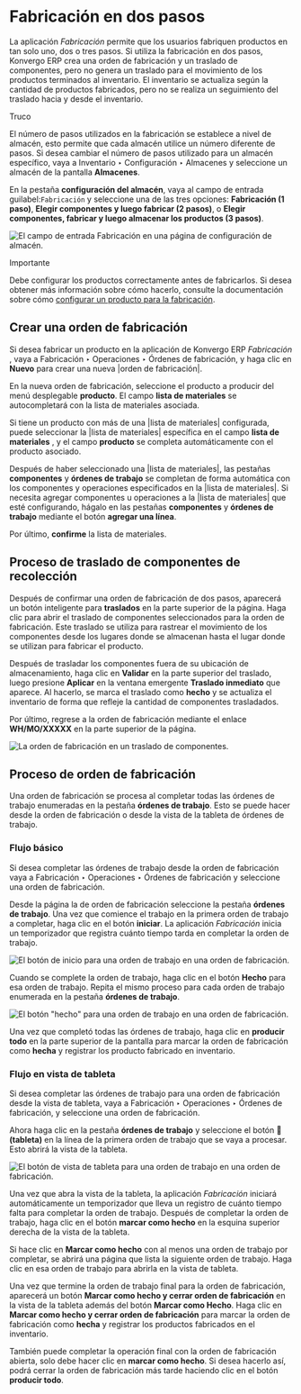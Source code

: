 # Fabricación en dos pasos

La aplicación _Fabricación_ permite que los usuarios fabriquen productos en
tan solo uno, dos o tres pasos. Si utiliza la fabricación en dos pasos, Konvergo ERP
crea una orden de fabricación y un traslado de componentes, pero no genera un
traslado para el movimiento de los productos terminados al inventario. El
inventario se actualiza según la cantidad de productos fabricados, pero no se
realiza un seguimiento del traslado hacia y desde el inventario.

<div class="alert alert-info">
<p class="alert-title">
Truco</p><p>El número de pasos utilizados en la fabricación se establece a nivel de almacén, esto permite que cada almacén utilice un número diferente de pasos. Si desea cambiar el número de pasos utilizado para un almacén específico, vaya a Inventario ‣ Configuración ‣ Almacenes y seleccione un almacén de la pantalla <b>Almacenes</b>.</p>
<p>En la pestaña <b>configuración del almacén</b>, vaya al campo de entrada guilabel:<code>Fabricación</code> y seleccione una de las tres opciones: <b>Fabricación (1 paso)</b>, <b>Elegir componentes y luego fabricar (2 pasos)</b>, o <b>Elegir componentes, fabricar y luego almacenar los productos (3 pasos)</b>.</p>
<img alt="El campo de entrada Fabricación en una página de configuración de almacén." class="align-center" src="../../../../_images/manufacturing-type2.png"/>
</div> <div class="alert alert-warning">
<p class="alert-title">
Importante</p><p>Debe configurar los productos correctamente antes de fabricarlos. Si desea obtener más información sobre cómo hacerlo, consulte la documentación sobre cómo <a href="configure_manufacturing_product#manufacturing-management-configure-manufacturing-product"><span class="std std-ref">configurar un producto para la fabricación</span></a>.</p>
</div>

## Crear una orden de fabricación

Si desea fabricar un producto en la aplicación de Konvergo ERP _Fabricación_ , vaya a
Fabricación ‣ Operaciones ‣ Órdenes de fabricación, y haga clic en **Nuevo**
para crear una nueva |orden de fabricación|.

En la nueva orden de fabricación, seleccione el producto a producir del menú
desplegable **producto**. El campo **lista de materiales** se autocompletará
con la lista de materiales asociada.

Si tiene un producto con más de una |lista de materiales| configurada, puede
seleccionar la |lista de materiales| específica en el campo **lista de
materiales** , y el campo **producto** se completa automáticamente con el
producto asociado.

Después de haber seleccionado una |lista de materiales|, las pestañas
**componentes** y **órdenes de trabajo** se completan de forma automática con
los componentes y operaciones especificados en la |lista de materiales|. Si
necesita agregar componentes u operaciones a la |lista de materiales| que esté
configurando, hágalo en las pestañas **componentes** y **órdenes de trabajo**
mediante el botón **agregar una línea**.

Por último, **confirme** la lista de materiales.

## Proceso de traslado de componentes de recolección

Después de confirmar una orden de fabricación de dos pasos, aparecerá un botón
inteligente para **traslados** en la parte superior de la página. Haga clic
para abrir el traslado de componentes seleccionados para la orden de
fabricación. Este traslado se utiliza para rastrear el movimiento de los
componentes desde los lugares donde se almacenan hasta el lugar donde se
utilizan para fabricar el producto.

Después de trasladar los componentes fuera de su ubicación de almacenamiento,
haga clic en **Validar** en la parte superior del traslado, luego presione
**Aplicar** en la ventana emergente **Traslado inmediato** que aparece. Al
hacerlo, se marca el traslado como **hecho** y se actualiza el inventario de
forma que refleje la cantidad de componentes trasladados.

Por último, regrese a la orden de fabricación mediante el enlace
**WH/MO/XXXXX** en la parte superior de la página.

![La orden de fabricación en un traslado de
componentes.](../../../../_images/mo-bread-crumb1.png)

## Proceso de orden de fabricación

Una orden de fabricación se procesa al completar todas las órdenes de trabajo
enumeradas en la pestaña **órdenes de trabajo**. Esto se puede hacer desde la
orden de fabricación o desde la vista de la tableta de órdenes de trabajo.

### Flujo básico

Si desea completar las órdenes de trabajo desde la orden de fabricación vaya a
Fabricación ‣ Operaciones ‣ Órdenes de fabricación y seleccione una orden de
fabricación.

Desde la página la de orden de fabricación seleccione la pestaña **órdenes de
trabajo**. Una vez que comience el trabajo en la primera orden de trabajo a
completar, haga clic en el botón **iniciar**. La aplicación _Fabricación_
inicia un temporizador que registra cuánto tiempo tarda en completar la orden
de trabajo.

![El botón de inicio para una orden de trabajo en una orden de
fabricación.](../../../../_images/start-button1.png)

Cuando se complete la orden de trabajo, haga clic en el botón **Hecho** para
esa orden de trabajo. Repita el mismo proceso para cada orden de trabajo
enumerada en la pestaña **órdenes de trabajo**.

![El botón "hecho" para una orden de trabajo en una orden de
fabricación.](../../../../_images/done-button2.png)

Una vez que completó todas las órdenes de trabajo, haga clic en **producir
todo** en la parte superior de la pantalla para marcar la orden de fabricación
como **hecha** y registrar los producto fabricado en inventario.

### Flujo en vista de tableta

Si desea completar las órdenes de trabajo para una orden de fabricación desde
la vista de tableta, vaya a Fabricación ‣ Operaciones ‣ Órdenes de
fabricación, y seleccione una orden de fabricación.

Ahora haga clic en la pestaña **órdenes de trabajo** y seleccione el botón **📱
(tableta)** en la línea de la primera orden de trabajo que se vaya a procesar.
Esto abrirá la vista de la tableta.

![El botón de vista de tableta para una orden de trabajo en una orden de
fabricación.](../../../../_images/tablet-view-button3.png)

Una vez que abra la vista de la tableta, la aplicación _Fabricación_ iniciará
automáticamente un temporizador que lleva un registro de cuánto tiempo falta
para completar la orden de trabajo. Después de completar la orden de trabajo,
haga clic en el botón **marcar como hecho** en la esquina superior derecha de
la vista de la tableta.

Si hace clic en **Marcar como hecho** con al menos una orden de trabajo por
completar, se abrirá una página que lista la siguiente orden de trabajo. Haga
clic en esa orden de trabajo para abrirla en la vista de tableta.

Una vez que termine la orden de trabajo final para la orden de fabricación,
aparecerá un botón **Marcar como hecho y cerrar orden de fabricación** en la
vista de la tableta además del botón **Marcar como Hecho**. Haga clic en
**Marcar como hecho y cerrar orden de fabricación** para marcar la orden de
fabricación como **hecha** y registrar los productos fabricados en el
inventario.

También puede completar la operación final con la orden de fabricación
abierta, solo debe hacer clic en **marcar como hecho**. Si desea hacerlo así,
podrá cerrar la orden de fabricación más tarde haciendo clic en el botón
**producir todo**.

